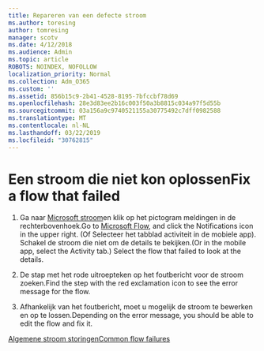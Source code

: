 ```yaml
---
title: Repareren van een defecte stroom
ms.author: toresing
author: tomresing
manager: scotv
ms.date: 4/12/2018
ms.audience: Admin
ms.topic: article
ROBOTS: NOINDEX, NOFOLLOW
localization_priority: Normal
ms.collection: Adm_O365
ms.custom: ''
ms.assetid: 856b15c9-2b41-4528-8195-7bfccbf78d69
ms.openlocfilehash: 28e3d83ee2b16c003f50a3b8815c034a97f5d55b
ms.sourcegitcommit: 03a156a9c9740521155a30775492c7dff0982588
ms.translationtype: MT
ms.contentlocale: nl-NL
ms.lasthandoff: 03/22/2019
ms.locfileid: "30762815"
---
```

# <a name="fix-a-flow-that-failed"></a><span data-ttu-id="c4028-102">Een stroom die niet kon oplossen</span><span class="sxs-lookup"><span data-stu-id="c4028-102">Fix a flow that failed</span></span>

1. <span data-ttu-id="c4028-103">Ga naar [Microsoft stroom](https://flow.microsoft.com/)en klik op het pictogram meldingen in de rechterbovenhoek.</span><span class="sxs-lookup"><span data-stu-id="c4028-103">Go to [Microsoft Flow](https://flow.microsoft.com/), and click the Notifications icon in the upper right.</span></span> <span data-ttu-id="c4028-104">(Of Selecteer het tabblad activiteit in de mobiele app). Schakel de stroom die niet om de details te bekijken.</span><span class="sxs-lookup"><span data-stu-id="c4028-104">(Or in the mobile app, select the Activity tab.) Select the flow that failed to look at the details.</span></span>
    
2. <span data-ttu-id="c4028-105">De stap met het rode uitroepteken op het foutbericht voor de stroom zoeken.</span><span class="sxs-lookup"><span data-stu-id="c4028-105">Find the step with the red exclamation icon to see the error message for the flow.</span></span>
    
3. <span data-ttu-id="c4028-106">Afhankelijk van het foutbericht, moet u mogelijk de stroom te bewerken en op te lossen.</span><span class="sxs-lookup"><span data-stu-id="c4028-106">Depending on the error message, you should be able to edit the flow and fix it.</span></span> 
    
[<span data-ttu-id="c4028-107">Algemene stroom storingen</span><span class="sxs-lookup"><span data-stu-id="c4028-107">Common flow failures</span></span>](https://go.microsoft.com/fwlink/?linkid=872110)
  

